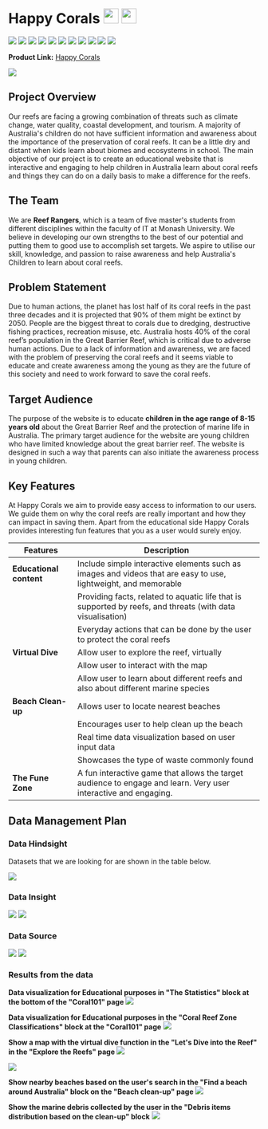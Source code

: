 # Happy Corals <img src="https://github.githubassets.com/images/icons/emoji/unicode/1f422.png?v8" width="30px"> <img src="https://github.githubassets.com/images/icons/emoji/unicode/1f3d6.png?v8" width="30px">

![](https://img.shields.io/badge/Author-SinYee-informational?style=flat&logo=<LOGO_NAME>&logoColor=white&color=2bbc8a) ![](https://img.shields.io/badge/Language-R-informational?style=flat&logo=<LOGO_NAME>&logoColor=white&color=2bbc8a) ![](https://img.shields.io/badge/Language-Python-informational?style=flat&logo=<LOGO_NAME>&logoColor=white&color=2bbc8a) ![](https://img.shields.io/badge/Language-JavaScript-informational?style=flat&logo=<LOGO_NAME>&logoColor=white&color=2bbc8a) ![](https://img.shields.io/badge/Language-C-informational?style=flat&logo=<LOGO_NAME>&logoColor=white&color=2bbc8a) ![](https://img.shields.io/badge/Language-HTML-informational?style=flat&logo=<LOGO_NAME>&logoColor=white&color=2bbc8a) ![](https://img.shields.io/badge/Language-CSS-informational?style=flat&logo=<LOGO_NAME>&logoColor=white&color=2bbc8a) ![](https://img.shields.io/badge/Language-PHP-informational?style=flat&logo=<LOGO_NAME>&logoColor=white&color=2bbc8a) ![](https://img.shields.io/badge/Software-UnityEngine-informational?style=flat&logo=<LOGO_NAME>&logoColor=white&color=2bbc8a) ![](https://img.shields.io/badge/Software-Wordpress-informational?style=flat&logo=<LOGO_NAME>&logoColor=white&color=2bbc8a) ![](https://img.shields.io/badge/server-GCP-informational?style=flat&logo=<LOGO_NAME>&logoColor=white&color=2bbc8a)

**Product Link:** [Happy Corals](https://www.happycoral.tk/)

![](https://github.com/sinyeen/HappyCorals/blob/main/Images/web.PNG)

## Project Overview
Our reefs are facing a growing combination of threats such as climate change, water quality, coastal development, and tourism. A majority of Australia's children do not have sufficient information and awareness about the importance of the preservation of coral reefs. It can be a little dry and distant when kids learn about biomes and ecosystems in school. The main objective of our project is to create an educational website that is interactive and engaging to help children in Australia learn about coral reefs and things they can do on a daily basis to make a difference for the reefs.

## The Team
We are **Reef Rangers**, which is a team of five master's students from different disciplines within the faculty of IT at Monash University. We believe in developing our own strengths to the best of our potential and putting them to good use to accomplish set targets. We aspire to utilise our skill, knowledge, and passion to raise awareness and help Australia's Children to learn about coral reefs.

## Problem Statement
Due to human actions, the planet has lost half of its coral reefs in the past three decades and it is projected that 90% of them might be extinct by 2050. People are the biggest threat to corals due to dredging, destructive fishing practices, recreation misuse, etc. Australia hosts 40% of the coral reef’s population in the Great Barrier Reef, which is critical due to adverse human actions. Due to a lack of information and awareness, we are faced with the problem of preserving the coral reefs and it seems viable to educate and create awareness among the young as they are the future of this society and need to work forward to save the coral reefs.

## Target Audience 
The purpose of the website is to educate **children in the age range of 8-15 years old** about the Great  Barrier Reef and the protection of marine life in Australia. The primary target audience for the website  are young children who have limited knowledge about the great barrier reef. The website is designed in  such a way that parents can also initiate the awareness process in young children. 


## Key Features
At Happy Corals we aim to provide easy access to information to our users. We guide them on why the  coral reefs are really important and how they can impact in saving them. Apart from the educational side  Happy Corals provides interesting fun features that you as a user would surely enjoy.

| Features | Description |
| --- | ----------- |
| **Educational content** | Include simple interactive elements such as images and videos that are easy to use, lightweight, and memorable |
|  | Providing facts, related to aquatic life that is supported by reefs, and threats (with data visualisation) |
|  | Everyday actions that can be done by the user to protect the coral reefs |
| **Virtual Dive** | Allow user to explore the reef, virtually |
|  | Allow user to interact with the map  |
|  | Allow user to learn about different reefs and also about different marine species |
| **Beach Clean-up** | Allows user to locate nearest beaches |
|  | Encourages user to help clean up the beach |
|  | Real time data visualization based on user input data |
|  | Showcases the type of waste commonly found |
| **The Fune Zone** | A fun interactive game that allows the target audience to engage and learn. Very user interactive and engaging. |

## Data Management Plan
### Data Hindsight
Datasets that we are looking for are shown in the table below.

![](https://github.com/sinyeen/HappyCorals/blob/main/Images/hindsight.JPG)

### Data Insight

![](https://github.com/sinyeen/HappyCorals/blob/main/Images/in1.JPG)
![](https://github.com/sinyeen/HappyCorals/blob/main/Images/in2.JPG)

### Data Source

![](https://github.com/sinyeen/HappyCorals/blob/main/Images/source.JPG)
![](https://github.com/sinyeen/HappyCorals/blob/main/Images/sour2.JPG)

### Results from the data
**Data visualization for Educational purposes in "The Statistics" block at the bottom of the "Coral101" page**
![](https://github.com/sinyeen/HappyCorals/blob/main/Images/Capture.PNG)

**Data visualization for Educational purposes in the "Coral Reef Zone Classifications" block at the "Coral101" page**
![](https://github.com/sinyeen/HappyCorals/blob/main/Images/1.PNG)

**Show a map with the virtual dive function in the "Let's Dive into the Reef" in the "Explore the Reefs" page**
![](https://github.com/sinyeen/HappyCorals/blob/main/Images/dive.PNG)

![](https://github.com/sinyeen/HappyCorals/blob/main/Images/divein.PNG)

**Show nearby beaches based on the user's search in the "Find a beach around Australia" block on the "Beach clean-up" page**
![](https://github.com/sinyeen/HappyCorals/blob/main/Images/findbeach.PNG)

**Show the marine debris collected by the user in the "Debris items distribution based on the clean-up" block**
![](https://github.com/sinyeen/HappyCorals/blob/main/Images/realtime%20vis.PNG)






